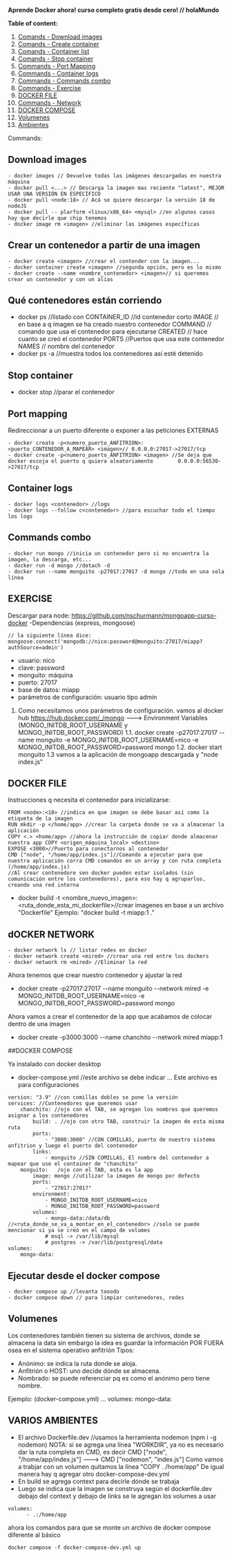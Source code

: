 **Aprende Docker ahora! curso completo gratis desde cero! // holaMundo**

**Table of content:**

1. [Comands - Download images](#download-images)
2. [Comands - Create container](#create-container)
3. [Comands - Container list](#container-list)
4. [Comands - Stop container](#stop-container)
5. [Commands - Port Mapping](#port-mapping)
6. [Commands - Container logs](#container-logs)
7. [Commands - Commands combo](#commands-combo)
8. [Commands - Exercise](#exercise)
9. [DOCKER FILE](#docker-file)
10. [Commands - Network](#docker-network)
11. [DOCKER COMPOSE](#docker-compose)
12. [Volumenes](#volumes)
13. [Ambientes](#ambientes)

Commands:

<a id="download-images"></a>

## Download images

```
- docker images // Devuelve todas las imágenes descargadas en nuestra máquina
- docker pull <...> // Descarga la imagen mas reciente "latest", MEJOR USAR UNA VERSIÓN EN ESPECÍFICO
- docker pull <node:18> // Acá se quiere descargar la versión 18 de nodeJS
- docker pull -- plarform <linux/x86_64> <mysql> //en algunos casos hay que decirle que chip tenemos
- docker image rm <imagen> //eliminar las imágenes específicas
```
<a id="create-container"></a>

## Crear un contenedor a partir de una imagen

```
- docker create <imagen> //crear el contender con la imagen...
- docker container create <imagen> //segunda opción, pero es lo mismo
- docker create --name <nombre_contenedor> <imagen>// si queremos crear un contenedor y con un alias
```

<a id="container-list"></a>

## Qué contenedores están corriendo

- docker ps //listado con
    CONTAINER_ID //id contenedor corto
    IMAGE // en base a q imagen se ha creado nuestro contenedor
    COMMAND // comando que usa el contenedor para ejecutarse
    CREATED // hace cuanto se creó el contenedor
    PORTS //Puertos que usa este contenedor
    NAMES // nombre del contenedor
- docker ps -a //muestra todos los contenedores así esté detenido

<a id="stop-container"></a>

## Stop container

- docker stop <contenedor> //parar el contenedor

<a id="port-mapping"></a>

## Port mapping
Redireccionar a un puerto diferente o exponer a las peticiones EXTERNAS

```
- docker create -p<numero_puerto_ANFITRION>:<puerto_CONTENEDOR_A_MAPEAR> <imagen>// 0.0.0.0:27017->27017/tcp
- docker create -p<numero_puerto_ANFITRION> <imagen> //Se deja que docker escoja el puerto q quiera aleatoriamente        0.0.0.0:56530->27017/tcp
```
<a id="container-logs"></a>

## Container logs

```
- docker logs <contenedor> //logs
- docker logs --follow c<contenedor> //para escuchar todo el tiempo los logs
```

<a id="commands-combo"></a>

## Commands combo

```
- docker run mongo //inicia un contenedor pero si no encuentra la imagen, la descarga, etc...
- docker run -d mongo //detach -d
- docker run --name monguito -p27017:27017 -d mongo //todo en una sola línea
```
<a id="exercise"></a>

## EXERCISE
Descargar para node: <https://github.com/nschurmann/mongoapp-curso-docker>
-Dependencias (express, mongoose)

```
// la siguiente línea dice:
mongoose.connect('mongodb://nico:password@monguito:27017/miapp?authSource=admin')
```

- usuario: nico
- clave: password
- monguito: máquina
- puerto: 27017
- base de datos: miapp
- parámetros de configuración: usuario tipo admin

1. Como necesitamos unos parámetros de configuración. vamos al docker hub
<https://hub.docker.com/_/mongo>  ---> Environment Variables (MONGO_INITDB_ROOT_USERNAME y MONGO_INITDB_ROOT_PASSWORD)
1.1. docker create -p27017:27017 --name monguito -e MONGO_INITDB_ROOT_USERNAME=nico -e MONGO_INITDB_ROOT_PASSWORD=password mongo
1.2. docker start monguito
1.3 vamos a la aplicación de mongoapp descargada y "node index.js"

<a id="docker-file"></a>

## DOCKER FILE

Instrucciones q necesita el contenedor para inicializarse:

```
FROM <node>:<18> //indica en que imagen se debe basar así como la etiqueta de la imagen
RUN mkdir -p </home/app> //crear la carpeta donde se va a almacenar la aplicación
COPY <.> <home/app> //ahora la instrucción de copiar donde almacenar nuestra app COPY <origen_máquina_local> <destino>
EXPOSE <3000>//Puerto para conectarnos al contenedor
CMD ["node", "/home/app/index.js"]//Comando a ejecutar para que nuestra aplicación corra CMD comandos en un array y con ruta completa (/home/app/index.js)
//Al crear contenedore sen docker pueden estar isolados (sin comunicación entre los contenedores), para eso hay q agruparlos, creando una red interna
```

- docker build -t <nombre_nuevo_imagen>:<etiqueta> <ruta_donde_esta_mi_dockerfile>//crear imagenes en base a un archivo "Dockerfile" Ejemplo: "docker build -t miapp:1 ."

<a id="docker-network"></a>

## dOCKER NETWORK

```
- docker network ls // listar redes en docker
- docker network create <mired> //crear una red entre los dockers
- docker network rm <mired> //Eliminar la red
```

Ahora tenemos que crear nuestro contenedor y ajustar la red

- docker create -p27017:27017 --name monguito --network mired -e MONGO_INITDB_ROOT_USERNAME=nico -e MONGO_INITDB_ROOT_PASSWORD=password mongo

Ahora vamos a crear el contenedor de la app que acabamos de colocar dentro de una imagen

- docker create -p3000:3000 --name chanchito --network mired miapp:1

<a id="docker-compose"></a>

##DOCKER COMPOSE

Ya instalado con docker desktop
- docker-compose.yml //este archivo se debe indicar ... Este archivo es para configuraciones

```
version: "3.9" //con comillas dobles se pone la versión
services: //Contenedores que queremos usar
    chanchito: //ojo con el TAB, se agregan los nombres que queremos asignar a los contenedores
        build: . //ojo con otro TAB, construir la imagen de esta misma ruta
        ports: 
            - "3000:3000" //CON COMILLAS, puerto de nuestro sistema anfitrion y luego el puerto del contenedor
        links: 
            - monguito //SIN COMILLAS, El nombre del contenedor a mapear que use el container de "chanchito"
    monguito:   /ojo con el TAB, esta es la app
        image: mongo //utilizar la imagen de mongo por defecto
        ports:
            - "27017:27017"
        environment:
            - MONGO_INITDB_ROOT_USERNAME=nico
            - MONGO_INITDB_ROOT_PASSWORD=password
        volumes:
            - mongo-data:/data/db //<ruta_donde_se_va_a_montar_en_el_contenedor> //solo se puede mencionar si ya se creó en el campo de volumes
            # msql -> /var/lib/mysql
            # postgres -> /var/lib/postgresql/data 
volumes:
    mongo-data:
```

<a id="docker-compose"></a>

## Ejecutar desde el docker compose

```
- docker compose up //levanta tooodo
- docker compose down // para limpiar contenedores, redes
```

<a id="volumes"></a>

## Volumenes

Los contenedores también tienen su sistema de archivos, donde se almacena la data sin embargo la idea es guardar la información POR FUERA osea en el sistema operativo anfitrión
Tipos:

- Anónimo: se indica la ruta donde se aloja.
- Anfitrión o HOST: uno decide dónde se almacena.
- Nombrado: se puede referenciar pq es como el anónimo pero tiene nombre.

Ejemplo:
(docker-compose.yml)
...
volumes:
    mongo-data:

<a id="ambientes"></a>

## VARIOS AMBIENTES

- El archivo Dockerfile.dev //usamos la herramienta nodemon (npm i -g nodemon)
NOTA: si se agrega una línea "WORKDIR", ya no es necesario dar la ruta completa en CMD, es decir CMD ["node", "/home/app/index.js"] ---> CMD ["nodemon", "index.js"]
Como vamos a trabjar con un volumen quitamos la línea "COPY . /home/app"
De igual manera hay q agregar otro docker-compose-dev.yml
- En build se agrega context para decirle dónde se trabaja
- Luego se indica que la imagen se construya según el dockerfile.dev debajo del context
y debajo de links se le agregan los volumes a usar 

```
volumes:
      - .:/home/app
```

ahora los comandos para que se monte un archivo de docker compose diferente al básico

```
docker compose -f docker-compose-dev.yml up
```